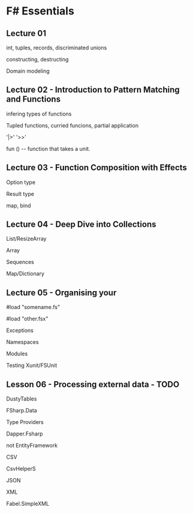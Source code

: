 # F# Essentials

## Lecture 01

int, tuples, records, discriminated unions

constructing, destructing

Domain modeling

## Lecture 02 - Introduction to Pattern Matching and Functions

infering types of functions

Tupled functions, curried funcions, partial application

'|>' '>>'

fun ()  -- function that takes a unit.

## Lecture 03 - Function Composition with Effects

Option type

Result type

map, bind

## Lecture 04 - Deep Dive into Collections

List/ResizeArray

Array

Sequences

Map/Dictionary

## Lecture 05 - Organising your

#load "somename.fs"

#load "other.fsx"

Exceptions

Namespaces

Modules

Testing  Xunit/FSUnit

## Lesson 06 - Processing external data - TODO

DustyTables

FSharp.Data

Type Providers

Dapper.Fsharp

not EntityFramework

CSV

CsvHelperS

JSON

XML

Fabel.SimpleXML
